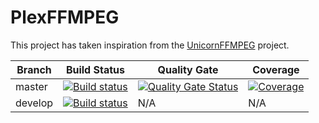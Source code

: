 # PlexFFMPEG

This project has taken inspiration from the [UnicornFFMPEG](https://github.com/UnicornTranscoder/UnicornFFMPEG) project.

| Branch | Build Status | Quality Gate | Coverage |
| ------ | ------------ | ------------ | -------- |
| master | [![Build status](https://ci.appveyor.com/api/projects/status/usmpjgovodwm42hb/branch/master?svg=true)](https://ci.appveyor.com/project/winnster/plexffmpeg/branch/master) | [![Quality Gate Status](https://sonarcloud.io/api/project_badges/measure?project=Plex-FFMPEG&metric=alert_status)](https://sonarcloud.io/dashboard?id=Plex-FFMPEG) | [![Coverage](https://sonarcloud.io/api/project_badges/measure?project=Plex-FFMPEG&metric=coverage)](https://sonarcloud.io/dashboard?id=Plex-FFMPEG) |
| develop | [![Build status](https://ci.appveyor.com/api/projects/status/usmpjgovodwm42hb/branch/develop?svg=true)](https://ci.appveyor.com/project/winnster/plexffmpeg/branch/develop) | N/A | N/A |
